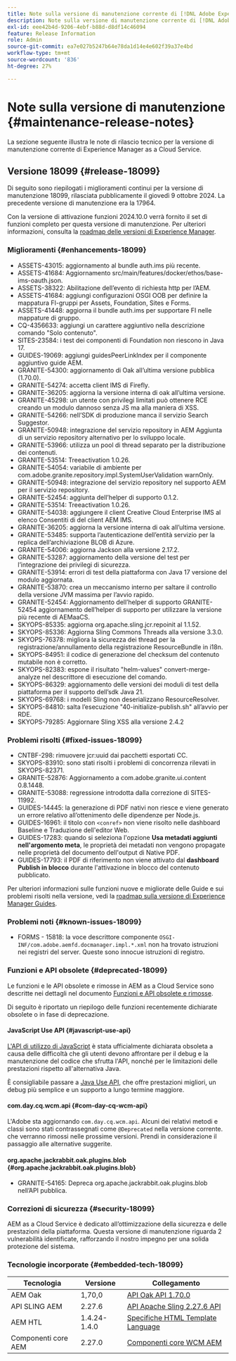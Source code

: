 ```yaml
---
title: Note sulla versione di manutenzione corrente di [!DNL Adobe Experience Manager]  as a Cloud Service.
description: Note sulla versione di manutenzione corrente di [!DNL Adobe Experience Manager]  as a Cloud Service.
exl-id: eee42b4d-9206-4ebf-b88d-d8df14c46094
feature: Release Information
role: Admin
source-git-commit: ea7e027b5247b64e78da1d14e4e602f39a37e4bd
workflow-type: tm+mt
source-wordcount: '836'
ht-degree: 27%

---
```



# Note sulla versione di manutenzione {#maintenance-release-notes}

La sezione seguente illustra le note di rilascio tecnico per la versione di manutenzione corrente di Experience Manager as a Cloud Service.

## Versione 18099 {#release-18099}

Di seguito sono riepilogati i miglioramenti continui per la versione di manutenzione 18099, rilasciata pubblicamente il giovedì 9 ottobre 2024. La precedente versione di manutenzione era la 17964.

Con la versione di attivazione funzioni 2024.10.0 verrà fornito il set di funzioni completo per questa versione di manutenzione. Per ulteriori informazioni, consulta la [roadmap delle versioni di Experience Manager](https://experienceleague.adobe.com/it/docs/experience-manager-release-information/aem-release-updates/update-releases-roadmap).

### Miglioramenti {#enhancements-18099}

* ASSETS-43015: aggiornamento al bundle auth.ims più recente.
* ASSETS-41684: Aggiornamento src/main/features/docker/ethos/base-ims-oauth.json.
* ASSETS-38322: Abilitazione dell’evento di richiesta http per l’AEM.
* ASSETS-41684: aggiungi configurazioni OSGI OOB per definire la mappatura FI-gruppi per Assets, Foundation, Sites e Forms.
* ASSETS-41448: aggiorna il bundle auth.ims per supportare FI nelle mappature di gruppo.
* CQ-4356633: aggiungi un carattere aggiuntivo nella descrizione comando &quot;Solo contenuto&quot;.
* SITES-23584: i test dei componenti di Foundation non riescono in Java 17.
* GUIDES-19069: aggiungi guidesPeerLinkIndex per il componente aggiuntivo guide AEM.
* GRANITE-54300: aggiornamento di Oak all’ultima versione pubblica (1.70.0).
* GRANITE-54274: accetta client IMS di Firefly.
* GRANITE-36205: aggiorna la versione interna di oak all’ultima versione.
* GRANITE-45298: un utente con privilegi limitati può ottenere RCE creando un modulo dannoso senza JS ma alla maniera di XSS.
* GRANITE-54266: nell’SDK di produzione manca il servizio Search Suggestor.
* GRANITE-50948: integrazione del servizio repository in AEM Aggiunta di un servizio repository alternativo per lo sviluppo locale.
* GRANITE-53966: utilizza un pool di thread separato per la distribuzione dei contenuti.
* GRANITE-53514: Treeactivation 1.0.26.
* GRANITE-54054: variabile di ambiente per com.adobe.granite.repository.impl.SystemUserValidation warnOnly.
* GRANITE-50948: integrazione del servizio repository nel supporto AEM per il servizio repository.
* GRANITE-52454: aggiunta dell’helper di supporto 0.1.2.
* GRANITE-53514: Treeactivation 1.0.26.
* GRANITE-54038: aggiungere il client Creative Cloud Enterprise IMS al elenco Consentiti di del client AEM IMS.
* GRANITE-36205: aggiorna la versione interna di oak all’ultima versione.
* GRANITE-53485: supporta l’autenticazione dell’entità servizio per la replica dell’archiviazione BLOB di Azure.
* GRANITE-54006: aggiorna Jackson alla versione 2.17.2.
* GRANITE-53287: aggiornamento della versione del test per l’integrazione dei privilegi di sicurezza.
* GRANITE-53914: errori di test della piattaforma con Java 17 versione del modulo aggiornata.
* GRANITE-53870: crea un meccanismo interno per saltare il controllo della versione JVM massima per l’avvio rapido.
* GRANITE-52454: Aggiornamento dell’helper di supporto GRANITE-52454 aggiornamento dell’helper di supporto per utilizzare la versione più recente di AEMaaCS.
* SKYOPS-85335: aggiorna org.apache.sling.jcr.repoinit al 1.1.52.
* SKYOPS-85336: Aggiorna Sling Commons Threads alla versione 3.3.0.
* SKYOPS-76378: migliora la sicurezza dei thread per la registrazione/annullamento della registrazione ResourceBundle in i18n.
* SKYOPS-84951: il codice di generazione del checksum del contenuto mutabile non è corretto.
* SKYOPS-82383: espone il risultato &quot;helm-values&quot; convert-merge-analyze nel descrittore di esecuzione del comando.
* SKYOPS-86329: aggiornamento delle versioni dei moduli di test della piattaforma per il supporto dell’sdk Java 21.
* SKYOPS-69768: i modelli Sling non deserializzano ResourceResolver.
* SKYOPS-84810: salta l’esecuzione &quot;40-initialize-publish.sh&quot; all’avvio per RDE.
* SKYOPS-79285: Aggiornare Sling XSS alla versione 2.4.2

### Problemi risolti {#fixed-issues-18099}

* CNTBF-298: rimuovere jcr:uuid dai pacchetti esportati CC.
* SKYOPS-83910: sono stati risolti i problemi di concorrenza rilevati in SKYOPS-82371.
* GRANITE-52876: Aggiornamento a com.adobe.granite.ui.content 0.8.1448.
* GRANITE-53088: regressione introdotta dalla correzione di SITES-11992.
* GUIDES-14445: la generazione di PDF nativi non riesce e viene generato un errore relativo all’ottenimento delle dipendenze per Node.js.
* GUIDES-16961: il titolo con `<conref>` non viene risolto nelle dashboard Baseline e Traduzione dell&#39;editor Web.
* GUIDES-17283: quando si seleziona l&#39;opzione **Usa metadati aggiunti nell&#39;argomento meta**, le proprietà dei metadati non vengono propagate nelle proprietà del documento dell&#39;output di Native PDF.
* GUIDES-17793: il PDF di riferimento non viene attivato dal **dashboard Publish in blocco** durante l&#39;attivazione in blocco del contenuto pubblicato.

Per ulteriori informazioni sulle funzioni nuove e migliorate delle Guide e sui problemi risolti nella versione, vedi la [roadmap sulla versione di Experience Manager Guides](https://experienceleague.adobe.com/it/docs/experience-manager-guides/using/release-info/aem-guides-releases-roadmap).

### Problemi noti {#known-issues-18099}

* FORMS - 15818: la voce descrittore componente `OSGI-INF/com.adobe.aemfd.docmanager.impl.*.xml` non ha trovato istruzioni nei registri del server. Queste sono innocue istruzioni di registro.

### Funzioni e API obsolete {#deprecated-18099}

Le funzioni e le API obsolete e rimosse in AEM as a Cloud Service sono descritte nei dettagli nel documento [Funzioni e API obsolete e rimosse](/help/release-notes/deprecated-removed-features.md).

Di seguito è riportato un riepilogo delle funzioni recentemente dichiarate obsolete o in fase di deprecazione.

#### JavaScript Use API {#javascript-use-api}

[L&#39;API di utilizzo di JavaScript](https://github.com/adobe/htl-spec/blob/master/SPECIFICATION.md#42-javascript-use-api) è stata ufficialmente dichiarata obsoleta a causa delle difficoltà che gli utenti devono affrontare per il debug e la manutenzione del codice che sfrutta l&#39;API, nonché per le limitazioni delle prestazioni rispetto all&#39;alternativa Java.

È consigliabile passare a [Java Use API,](https://experienceleague.adobe.com/en/docs/experience-manager-htl/content/java-use-api) che offre prestazioni migliori, un debug più semplice e un supporto a lungo termine maggiore.

#### com.day.cq.wcm.api {#com-day-cq-wcm-api}

L&#39;Adobe sta aggiornando `com.day.cq.wcm.api`. Alcuni dei relativi metodi e classi sono stati contrassegnati come `@Deprecated` nella versione corrente. che verranno rimossi nelle prossime versioni. Prendi in considerazione il passaggio alle alternative suggerite.

#### org.apache.jackrabbit.oak.plugins.blob {#org.apache.jackrabbit.oak.plugins.blob}

* GRANITE-54165: Depreca org.apache.jackrabbit.oak.plugins.blob nell’API pubblica.

### Correzioni di sicurezza {#security-18099}

AEM as a Cloud Service è dedicato all’ottimizzazione della sicurezza e delle prestazioni della piattaforma. Questa versione di manutenzione riguarda 2 vulnerabilità identificate, rafforzando il nostro impegno per una solida protezione del sistema.

### Tecnologie incorporate {#embedded-tech-18099}

| Tecnologia | Versione | Collegamento |
|---|---|---|
| AEM Oak | 1,70,0 | [API Oak API 1.70.0](https://www.javadoc.io/doc/org.apache.jackrabbit/oak-api/1.70.0/index.html) |
| API SLING AEM | 2.27.6 | [API Apache Sling 2.27.6 API](https://www.javadoc.io/doc/org.apache.sling/org.apache.sling.api/latest/index.html) |
| AEM HTL | 1.4.24-1.4.0 | [Specifiche HTML Template Language](https://github.com/adobe/htl-spec) |
| Componenti core AEM | 2.27.0 | [Componenti core WCM AEM](https://github.com/adobe/aem-core-wcm-components) |
